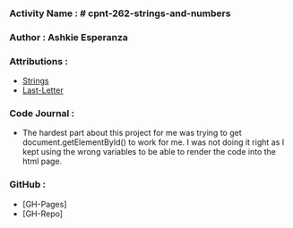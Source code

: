 ### Activity Name : # cpnt-262-strings-and-numbers
### Author : Ashkie Esperanza
### Attributions : 
- [Strings](https://flexiple.com/javascript/javascript-string-length)
- [Last-Letter](https://www.geeksforgeeks.org/how-to-get-the-last-character-of-a-string-in-javascript/)
### Code Journal : 
- The hardest part about this project for me was trying to get document.getElementById() to work for me. I was not doing it right as I kept using the wrong variables to be able to render the code into the html page.

### GitHub :
- [GH-Pages]
- [GH-Repo]